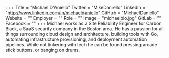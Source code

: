 +++
Title = "Michael D&#39;Aniello"
Twitter = "MikeDaniello"
LinkedIn = "http://www.linkedin.com/in/michaeldaniello"
GitHub = "MichaelDaniello"
Website = ""
Employer = ""
Role = ""
Image = "michaelbio.jpg"
GitLab = ""
Facebook = ""
+++
Michael works as a Site Reliability Engineer for Carbon Black, a SaaS security company in the Boston area. He has a passion for all things surrounding cloud design and architecture, building tools with Go, automating infrastructure provisioning, and deployment automation pipelines. While not tinkering with tech he can be found pressing arcade stick buttons, or banging on drums.